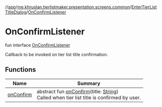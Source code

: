 //[app](../../../../index.md)/[me.khruslan.tierlistmaker.presentation.screens.common](../../index.md)/[EnterTierListTitleDialog](../index.md)/[OnConfirmListener](index.md)

# OnConfirmListener

fun interface [OnConfirmListener](index.md)

Callback to be invoked on tier list title confirmation.

## Functions

| Name | Summary |
|---|---|
| [onConfirm](on-confirm.md) | abstract fun [onConfirm](on-confirm.md)(title: [String](https://kotlinlang.org/api/latest/jvm/stdlib/kotlin/-string/index.html))<br>Called when tier list title is confirmed by user. |

